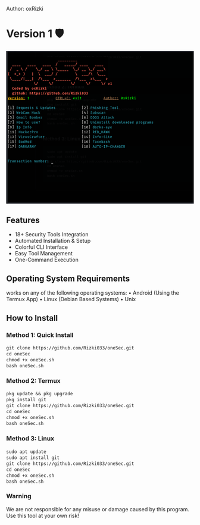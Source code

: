 Author: oxRizki

# Version 1 🛡️

![Texte alternatif](oneSec.png)

## Features
-  18+ Security Tools Integration
-  Automated Installation & Setup
-  Colorful CLI Interface
-  Easy Tool Management
-  One-Command Execution

## Operating System Requirements
works on any of the following operating systems:
• Android (Using the Termux App)
• Linux (Debian Based Systems)
• Unix

## How to Install
### Method 1: Quick Install
```
git clone https://github.com/Rizki033/oneSec.git
cd oneSec
chmod +x oneSec.sh
bash oneSec.sh
```
### Method 2: Termux
```
pkg update && pkg upgrade
pkg install git
git clone https://github.com/Rizki033/oneSec.git
cd oneSec
chmod +x oneSec.sh
bash oneSec.sh
```
### Method 3: Linux
```
sudo apt update
sudo apt install git
git clone https://github.com/Rizki033/oneSec.git
cd oneSec
chmod +x oneSec.sh
bash oneSec.sh
```
### Warning
We are not responsible for any misuse or damage caused by this program. Use this tool at your own risk!

